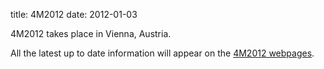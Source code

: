 title: 4M2012
date: 2012-01-03 

4M2012 takes place in Vienna, Austria.

All the latest up to date information will appear on the [4M2012 webpages](/4m-association/conference/201.html).